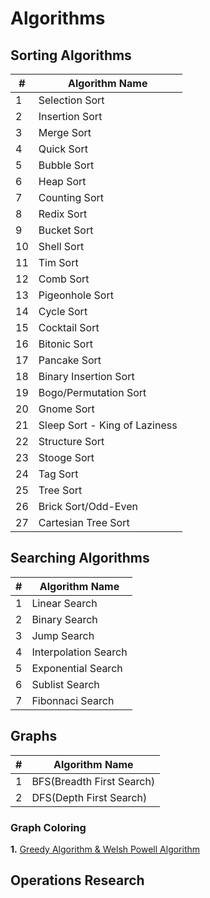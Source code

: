 # Algorithms

## Sorting Algorithms

| #  | Algorithm Name                |
|----|-------------------------------|
| 1  | Selection Sort                |
| 2  | Insertion Sort                |
| 3  | Merge Sort                    |
| 4  | Quick Sort                    |
| 5  | Bubble Sort                   |
| 6  | Heap Sort                     |
| 7  | Counting Sort                 |
| 8  | Redix Sort                    |
| 9  | Bucket Sort                   |
| 10 | Shell Sort                    |
| 11 | Tim Sort                      |
| 12 | Comb Sort                     |
| 13 | Pigeonhole Sort               |
| 14 | Cycle Sort                    |
| 15 | Cocktail Sort                 |
| 16 | Bitonic Sort                  |
| 17 | Pancake Sort                  |
| 18 | Binary Insertion Sort         |
| 19 | Bogo/Permutation Sort         |
| 20 | Gnome Sort                    |
| 21 | Sleep Sort - King of Laziness |
| 22 | Structure Sort                |
| 23 | Stooge Sort                   |
| 24 | Tag Sort                      |
| 25 | Tree Sort                     |
| 26 | Brick Sort/Odd-Even           |
| 27 | Cartesian Tree Sort           |

## Searching Algorithms

| #  | Algorithm Name                |
|----|-------------------------------|
| 1  | Linear Search                 |
| 2  | Binary Search                 |
| 3  | Jump Search                   |
| 4  | Interpolation Search          |
| 5  | Exponential Search            |
| 6  | Sublist Search                |
| 7  | Fibonnaci Search              |


## Graphs

| #  | Algorithm Name                |
|----|-------------------------------|
| 1  | BFS(Breadth First Search)     |
| 2  | DFS(Depth First Search)       |

### Graph Coloring 
**1.** [Greedy Algorithm & Welsh Powell Algorithm](https://www.slideshare.net/PriyankJain26/graph-coloring-48222920)

## Operations Research
